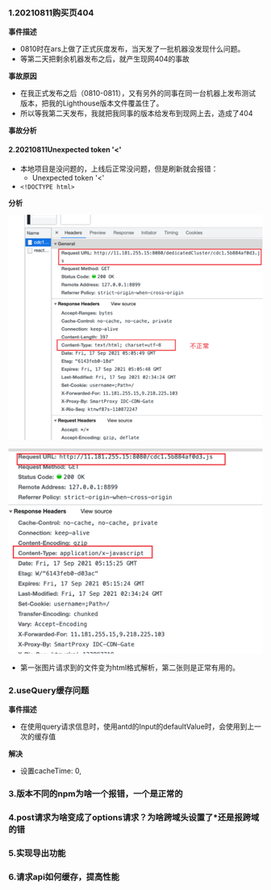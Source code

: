 ### 1.20210811购买页404

**事件描述**

- 0810时在ars上做了正式灰度发布，当天发了一批机器没发现什么问题。
- 等第二天把剩余机器发布之后，就产生现网404的事故

**事故原因**

- 在我正式发布之后（0810-0811），又有另外的同事在同一台机器上发布测试版本，把我的Lighthouse版本文件覆盖住了。
- 所以等我第二天发布，我就把我同事的版本给发布到现网上去，造成了404

**事故分析**

#### 2.20210811Unexpected token '<'

- 本地项目是没问题的，上线后正常没问题，但是刷新就会报错：
  - Unexpected token '<'
- `<!DOCTYPE html>`

**分析**

![](./images/token_01.png)



![](./images/token_02.png)

- 第一张图片请求到的文件变为html格式解析，第二张则是正常有用的。

### 2.useQuery缓存问题

**事件描述**

- 在使用query请求信息时，使用antd的Input的defaultValue时，会使用到上一次的缓存值

**解决**

- 设置cacheTime: 0,

### 3.版本不同的npm为啥一个报错，一个是正常的

### 4.post请求为啥变成了options请求？为啥跨域头设置了*还是报跨域的错

### 5.实现导出功能

### 6.请求api如何缓存，提高性能
